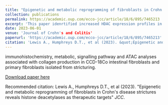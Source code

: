 ```yaml
---
title: "Epigenetic and metabolic reprogramming of fibroblasts in Crohn's disease strictures reveals histone deacetylases as therapeutic targets"
collection: publications
permalink: https://academic.oup.com/ecco-jcc/article/18/6/895/7465213
excerpt: 'This paper idenrtified increased HDAC expression profiles in strictured fibroblasts compared to non-strictured.'
date: 2023-06-01
venue: 'Journal of Crohn's and Colitis'
paperurl: 'https://academic.oup.com/ecco-jcc/article/18/6/895/7465213'
citation: 'Lewis A., Humphreys D.T., et al (2023). &quot;Epigenetic and metabolic reprogramming of fibroblasts in Crohn's disease strictures reveals histone deacetylases as therapeutic targets.&quot; <i>JCC</i>. .'
---
```

immunohistochemistry, metabolic, signalling pathway and ATAC analyses associated with collagen production in CCD-18Co intestinal fibroblasts and primary fibroblasts isolated from stricturing.

[Download paper here](https://academic.oup.com/ecco-jcc/article/18/6/895/7465213)

Recommended citation: Lewis A., Humphreys D.T., et al (2023). "Epigenetic and metabolic reprogramming of fibroblasts in Crohn's disease strictures reveals histone deacetylases as therapeutic targets" <i>JCC</i>.